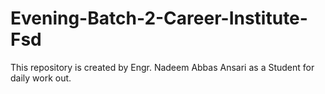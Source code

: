 # Evening-Batch-2-Career-Institute-Fsd
This repository is created by Engr. Nadeem Abbas Ansari as a Student for daily work out.
